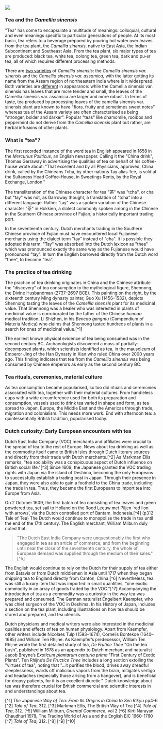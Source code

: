<a href="https://www.juncture-digital.org"><img src="https://juncture-digital.github.io/juncture/static/images/ve-button.png"></a>

<param ve-config 
title="Tea"    
source-image="https://upload.wikimedia.org/wikipedia/commons/0/04/Tea_in_different_grade_of_fermentation.jpg"   
banner="https://upload.wikimedia.org/wikipedia/commons/0/04/Tea_in_different_grade_of_fermentation.jpg" 
height=100
author="Ciel Haviland, Marie Ngiam, Thais Perez"
layout="vertical">

### Tea and the *Camellia sinensis*

"Tea" has come to encapsulate a multitude of meanings: colloquial, cultural and even meanings specific to particular generations of people. At its most basic, tea refers to a beverage prepared by pouring hot water over leaves from the tea plant, the *Camellia sinensis*, native to East Asia, the Indian Subcontinent and Southeast Asia. From the tea plant, six major types of tea are produced: black tea, white tea, oolong tea, green tea, dark and pu-er tea, all of which requires different processing methods. 

<param ve-video
               src="lAYRZeDJ4Pc"
			   start="4:12"
			   end="5:13">
	   
There are [two varieties](https://www.kew.org/plants/tea-plant) of *Camellia sinensis*: the *Camellia sinensis var. sinensis* and the *Camellia sinensis var. assamica*, with the latter getting its name from the Assam region of northeastern India where is it widespread. Both varieties are [different](https://youngmountaintea.com/blogs/blog/sinensis-vs-assamica?srsltid=AfmBOopAsEJoRXVYSxncbVLeMiiXHkEyZdQrs8JUjWVd7lYo2b8VFkB-) in appearance: while the Camellia sinensis var. sinensis has leaves that are more tender and small, the leaves of the Camellia sinensis var. assamica are larger and more robust. In terms of taste, tea produced by processing leaves of the camellia sinensis var. sinensis plant are known to have "flora, fruity and sometimes sweet notes" whereas tea of the Assam variety are often characterised as being "stronger, bolder and darker". Popular "teas" like chamomile, rooibos and peppermint do not derive from the *Camellia sinensis* plant but rather, are herbal infusions of other plants.

<param ve-compare
               src="wc:Csinensis.jpg"
               caption="*Camellia sinensis var. sinensis vs Camellia sinensis var. assamica*">
<param ve-compare
               src="wc:Camellia_sinensis_var._assamica_in_Auckland_Botanic_Gardens.jpg">

### What is "tea"? 

The first recorded instance of the word tea in English appeared in 1658 in the *Mercurius Politicus*, an English newspaper. Calling it the "China drink", Thomas Garraway in advertising the qualities of tea on behalf of his coffee-house wrote about: "That excellent and by all Physicians, approved, China drink, called by the Chineans Tcha, by other nations Tay alias Tee, is sold at the Sultaness Head Coffee-House, in Sweetings Rents, by the Royal Exchange, London." 

<param ve-image
	   src="wc:Garraway%27s_Coffee_House.jpg"
	   caption="Thomas Garraway's coffee-house in London">

The transliteration of the Chinese character for tea "茶" was "tcha", or cha but "tay" was not, as Garroway thought, a translation of "tcha" into a different language. Rather "tay" was a spoken variation of the Chinese character "茶" in Hokkien, a dialect commonly spoken among in the Chinese in the Southern Chinese province of Fujian, a historically important trading port. 

<param ve-video
               src="6bTkMUgqtIo"
			   start="0:00"
			   end="0:20">
	   
In the seventeenth century, Dutch merchants trading in the Southern Chinese province of Fujian must have encountered local Fujianese merchants using the dialect term "tay" instead of "cha". It is possible they adopted this term. "Tay" was absorbed into the Dutch lexicon as "thee" which was pronounced exactly the same way as the Fujianese would have pronounced "tay". In turn the English borrowed directly from the Dutch word "thee", to become "tea". 

<param ve-image
	   src="wc:Simon_de_Vlieger_-_Slag_tussen_Nederlandse_schepen_en_Chinese_jonken.jpg"
	   caption="Dutch ships in Fujian province, China">

### The practice of tea drinking

The practice of tea drinking originates in China and the Chinese attribute the "discovery" of tea consumption to the mythological figure, Shennong, the Divine Husbandman (2737–2697 BCE). This painting on the right, by the sixteenth century Ming dynasty painter, Guo Xu (1456–1532), depicts Shennong tasting the leaves of the *Camellia sinensis* plant for its medicinal value. That Shennong was a healer who was interested in plants of medicinal value is corroborated by the father of the Chinese *bencao* medical tradition, Li Shizhen, in his *Bencao gangmu* (Compendium of Materia Medica) who claims that Shennong tasted hundreds of plants in a search for ones of medicinal value.[^1]

<param ve-image
	   src="wc:Guo_Xu_album_dated_1503_(2).jpg"
	   caption="Shennong tasting herbs">

The earliest known physical evidence of tea being consumed was in the second century BC. Archaeologists discovered a mass of partially-decomposed plants, which scientists identified as tea, in the mausoleum of Emperor Jing of the Han Dynasty in Xian who ruled China over 2000 years ago. This finding indicates that tea from the *Camellia sinensis* was being consumed by Chinese emperors as early as the second century BC. 

<param ve-image
	   src="wc:Xian-Yangling-34-Figuren-2012-gje.jpg"
	   caption="Mausoleum of Emperor Jing of the Han Dynasty">

### Tea rituals, ceremonies, material culture

As tea consumption became popularised, so too did rituals and ceremonies associated with tea, together with their material cultures. From handleless cups with a wide circumference used for both its preparation and consumption, vessels used to drink tea varied in shape and form, as tea spread to Japan, Europe, the Middle East and the Americas through trade, migration and colonialism. This needs more work. End with afternoon tea: a quintessentially British tradition, popularised today. 

### Dutch curiosity: Early European encounters with tea

Dutch East India Company (VOC) merchants and affiliates were crucial to the spread of tea to the rest of Europe. News about tea drinking as well as the commodity itself came to British Isles through Dutch literary sources and directly from their trade with Dutch merchants.[^2] As Markman Ellis remarks, "tea sociability was a conspicuous aspect of Dutch influence on British social life."[^3] Since 1609, the Japanese granted the VOC trading rights with Japan via the island of Deshima, becoming the only Europeans to successfully establish a trading post in Japan. Through their presence in Japan, they were also able to gain a foothold to the China trade, including the trade in tea. Thus, they became the first Europeans to import tea into Europe from Asia. 

<param ve-image
	   src="wc:Plattegrond_van_Deshima.jpg"
	   caption="The Dutch in Deshima">

On 2 October 1609, the first batch of tea consisting of tea leaves and green powdered tea, set sail to Holland on the Rood Leeuw met Piljen ‘red lion with arrows’, via the Dutch controlled port of Bantam, Indonesia.[^4] (p312 Tale of Tea) The Dutch would continue to monopolise the trade in tea until the end of the 17th century. The English merchant, William Milburn duly noted that:

<param ve-image
	   src="wc:Kist_met_negen_flessen-Rijksmuseum_NG-444.jpeg"
	   caption="Tea Cannisters Bearing the VOC Label">

>"The Dutch East India Company were unquestionably the first who engaged in tea as an article of commerce; and from the beginning until near the close of the seventeenth century, the whole of European demand was supplied through the medium of their sales."[^5]

The English would continue to rely on the Dutch for their supply of tea either from Batavia or from Dutch middlemen in Asia until 1717 when they began shipping tea to England directly from Canton, China.[^6] Nevertheless, tea was still a luxury item that was imported in small quantities, "one exotic commodity in an array of goods traded by the VOC."[^7] Accompanying the introduction of tea as a commodity was a curiosity in the way tea was prepared and consumed. The German naturalist Engelbert Kaempfer, who was chief surgeon of the VOC in Deshima. In his History of Japan, includes a section on the tea plant, including illustrations on how tea should be stored and prepared, and tea utensils. 

<param ve-image
	   src="wc:Beschrijving_van_Japan_-_thee.jpg"
	   caption="Storing, processing and drinking tea from Kaempfer’s *History of Japan*">
	   
Dutch physicians and medical writers were also interested in the medicinal qualities and effects of tea on human physiology. Apart from Kaempfer, other writers include Nicolaes Tulp (1593–1674), Cornelis Bontekoe (1640–1685) and William Ten Rhijne. As Kaempfer’s predecessor, William Ten Rhijne wrote the first detailed study of tea, *De Frutice Thee* "On the tea bush", published in 1678 as an appendix to Dutch merchant and naturalist Jacob Breyne’s *Exoticum plantarum centuria prima* "First Century of Exotic Plants". Ten Rhijne’s *De Fructice Thee* includes a long section extolling the "virtues of tea", noting that "…it purifies the blood, drives away dreadful sleeplessness, wards off malicious vapors from the brain, mitigates vertigo and headaches (especially those arising from a hangover), and is beneficial for dropsy patients, for it is an excellent diuretic." Dutch knowledge about tea was therefore crucial for British commercial and scientific interests in and understandings about tea.

<param ve-iframe
src="https://archive.org/details/pbc.gda.pl.503002_Centuria_prima_Jacobi_Breynii_Gedani_1678_____/page/n256/mode/2up">

[^1] *The Japanese Way of Tea: From Its Origins in China to Sen Rikyu* pp4-6
[^2] *Tale of Tea*, 312. 
[^3] Markman Ellis, The British Way of Tea
[^4] *Tale of Tea*, 312. 
[^5] William Milburn, *Oriental Commerce*, vol 2
[^6] Kirti Narayan Chaudhuri 1978, The Trading World of Asia and the English EIC 1660-1760
[^7] *Tale of Tea*, 312. 
[^8]
[^9]
[^10]
